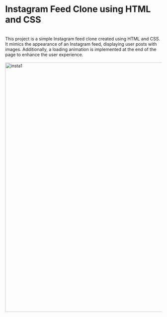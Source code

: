 <h1>Instagram Feed Clone using HTML and CSS</h1><br>
This project is a simple Instagram feed clone created using HTML and CSS. It mimics the appearance of an Instagram feed, displaying user posts with images. Additionally, a loading animation is implemented at the end of the page to enhance the user experience.<br>
<br>
<img width="803" alt="insta1" src="https://github.com/Sahilarneja/Insta-Feed-clone/assets/112506972/9210f4ef-575b-468e-b241-399eda8bca9c">
